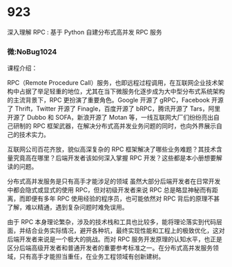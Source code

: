 # 923
深入理解 RPC : 基于 Python 自建分布式高并发 RPC 服务
### 微:NoBug1024 


课程介绍：

RPC（Remote Procedure Call）服务，也即远程过程调用，在互联网企业技术架构中占据了举足轻重的地位，尤其在当下微服务化逐步成为大中型分布式系统架构的主流背景下，RPC 更扮演了重要角色。Google 开源了 gRPC，Facebook 开源了 Thrift，Twitter 开源了 Finagle，百度开源了 bRPC，腾讯开源了 Tars，阿里开源了 Dubbo 和 SOFA，新浪开源了 Motan 等，一线互联网大厂们纷纷亮出自己研制的 RPC 框架武器，在解决分布式高并发业务问题的同时，也向外界展示自己的技术实力。

互联网公司百花齐放，貌似高深复杂的 RPC 框架解决了哪些业务难题？其技术含量究竟高在哪里？后端开发者该如何深入掌握 RPC 开发？这些都是本小册想要解读的问题。

分布式高并发服务是只有高手才能涉足的领域
虽然大部分后端开发者在日常开发中都会隐式或显式的使用 RPC，但对初级开发者来说 RPC 总是略显神秘而有距离，而即便有多年 RPC 使用经验的程序员，也可能依然对 RPC 背后的原理不甚了解，难以精通，遇到复杂问题时难免误用。

由于 RPC 本身理论繁杂，涉及的技术栈和工具也比较多，能将理论落实到代码层面，并结合业务实际情况，避开各种坑，最终实现性能和工程上的极致优化，这对后端开发者来说是一个极大的挑战。而对 RPC 服务开发原理的认知水平，也正是区分后端高级开发者和普通开发者的重要参考标准之一。在分布式高并发服务领域，只有高手才能担当重任，在业务工程领域有创新建树。
